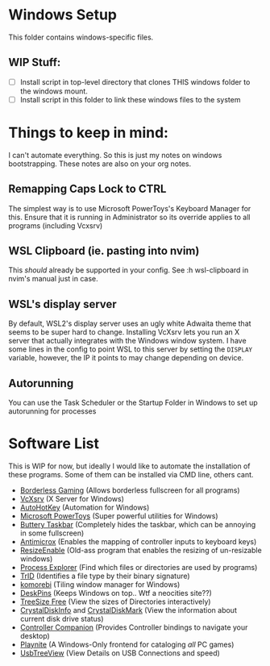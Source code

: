 # Windows Setup

This folder contains windows-specific files.

## WIP Stuff:

 - [ ] Install script in top-level directory that clones THIS windows folder to the windows mount.
 - [ ] Install script in this folder to link these windows files to the system

# Things to keep in mind:
I can't automate everything. So this is just my notes on windows bootstrapping.
These notes are also on your org notes.

## Remapping Caps Lock to CTRL
The simplest way is to use Microsoft PowerToys's Keyboard Manager for this. Ensure that it is running in Administrator so its override applies to all programs (including Vcxsrv)

## WSL Clipboard (ie. pasting into nvim)
This *should* already be supported in your config. See :h wsl-clipboard in nvim's manual just in case.

## WSL's display server
By default, WSL2's display server uses an ugly white Adwaita theme that seems to be super hard to change.
Installing VcXsrv lets you run an X server that actually integrates with the Windows window system.
I have some lines in the config to point WSL to this server by setting the `DISPLAY` variable, however, the IP it points to may change depending on device.

## Autorunning
You can use the Task Scheduler or the Startup Folder in Windows to set up autorunning for processes 

# Software List
This is WIP for now, but ideally I would like to automate the installation of these programs. Some of them can be installed via CMD line, others cant.

- [Borderless Gaming](https://github.com/Codeusa/Borderless-Gaming) (Allows borderless fullscreen for all programs) 
- [VcXsrv](https://github.com/marchaesen/vcxsrv) (X Server for Windows)
- [AutoHotKey](https://www.autohotkey.com/) (Automation for Windows)
- [Microsoft PowerToys](https://learn.microsoft.com/en-us/windows/powertoys/) (Super powerful utilities for Windows)
- [Buttery Taskbar](https://github.com/LuisThiamNye/ButteryTaskbar2) (Completely hides the taskbar, which can be annoying in some fullscreen)
- [Antimicrox](https://github.com/AntiMicroX/antimicrox) (Enables the mapping of controller inputs to keyboard keys)
- [ResizeEnable](http://www.digitallis.co.uk/pc/downloads.html) (Old-ass program that enables the resizing of un-resizable windows)
- [Process Explorer](https://learn.microsoft.com/en-us/sysinternals/downloads/process-explorer) (Find which files or directories are used by programs)
- [TrID](https://mark0.net/soft-trid-e.html) (Identifies a file type by their binary signature)
- [komorebi](https://github.com/LGUG2Z/komorebi) (Tiling window manager for Windows)
- [DeskPins](https://efotinis.neocities.org/deskpins/) (Keeps Windows on top.. Wtf a neocities site??) 
- [TreeSize Free](https://www.jam-software.com/treesize_free) (View the sizes of Directories interactively)
- [CrystalDiskInfo](https://crystalmark.info/en/software/crystaldiskinfo/) and [CrystalDiskMark](https://crystalmark.info/en/software/crystaldiskmark/) (View the information about current disk drive status)
- [Controller Companion](http://controllercompanion.com/) (Provides Controller bindings to navigate your desktop)
- [Playnite](https://playnite.link/) (A Windows-Only frontend for cataloging *all* PC games)
- [UsbTreeView](https://www.uwe-sieber.de/usbtreeview_e.html) (View Details on USB Connections and speed)
